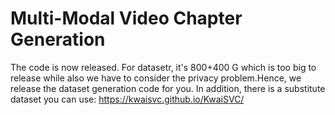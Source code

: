 # Multi-Modal Video Chapter Generation
The code is now released.
For datasetr, it's 800+400 G which is too big to release while also we have to consider the privacy problem.Hence, we release the dataset generation code for you. In addition, there is a substitute dataset you can use: https://kwaisvc.github.io/KwaiSVC/
